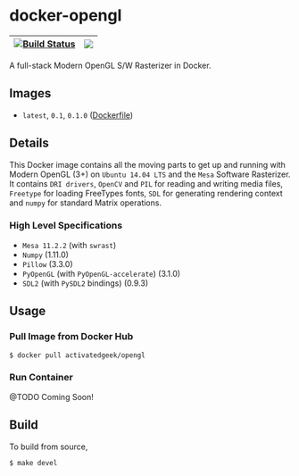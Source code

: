 # docker-opengl

| [![Build Status](https://travis-ci.org/activatedgeek/docker-opengl.svg?branch=master)](https://travis-ci.org/activatedgeek/docker-opengl) | [![](https://imagelayers.io/badge/activatedgeek/opengl:latest.svg)](https://imagelayers.io/?images=activatedgeek/opengl:latest 'Get your own badge on imagelayers.io') |
|:-:|:-:|

A full-stack Modern OpenGL S/W Rasterizer in Docker.

## Images

* `latest`, `0.1`, `0.1.0` ([Dockerfile](./Dockerfile))

## Details

This Docker image contains all the moving parts to get up and
running with Modern OpenGL (3+) on `Ubuntu 14.04 LTS` and the `Mesa` Software
Rasterizer. It contains `DRI drivers`, `OpenCV` and `PIL` for reading and writing
media files, `Freetype` for loading FreeTypes fonts, `SDL` for generating
rendering context and `numpy` for standard Matrix operations.

### High Level Specifications

* `Mesa 11.2.2` (with `swrast`)
* `Numpy` (1.11.0)
* `Pillow` (3.3.0)
* `PyOpenGL` (with `PyOpenGL-accelerate`) (3.1.0)
* `SDL2` (with `PySDL2` bindings) (0.9.3)

## Usage

### Pull Image from Docker Hub
```
$ docker pull activatedgeek/opengl
```

### Run Container

@TODO Coming Soon!

###

## Build

To build from source,
```
$ make devel
```
